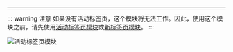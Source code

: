 ***

::: warning 注意
如果没有活动标签页，这个模块将无法工作。因此，使用这个模块之前，请先使用[活动标签页模块](../blocks/active-tab.md)或[新标签页模块](../blocks/new-tab.md)。
:::

![活动标签页模块](/images/blocks/chrome_WVkHHFa8UF_toqssq.png)
